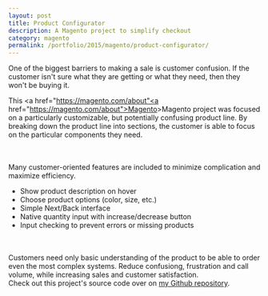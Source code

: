 ```yaml
---
layout: post
title: Product Configurator
description: A Magento project to simplify checkout
category: magento
permalink: /portfolio/2015/magento/product-configurator/
---
```


One of the biggest barriers to making a sale is customer confusion. If the customer isn't sure what they are getting or what they need, then they won't be buying it.

This <a href="https://magento.com/about"<a href="https://magento.com/about">Magento</a>>Magento</a> project was focused on a particularly customizable, but potentially confusing product line. By breaking down the product line into sections, the customer is able to focus on the particular components they need.

<div class="center">
    <img src="{{ site.baseurl }}/img/product-configurator.png" alt="" style="max-height: 100%; max-width: 100%;"/>
</div>

<br/>
<br/>
Many customer-oriented features are included to minimize complication and maximize efficiency.

<ul>
    <li>Show product description on hover</li>
    <li>Choose product options (color, size, etc.)</li>
    <li>Simple Next/Back interface</li>
    <li>Native quantity input with increase/decrease button</li>
    <li>Input checking to prevent errors or missing products</li>
</ul>

<div class="img_row center">
    <img class="col one" style="float: none;" src="{{ site.baseurl }}/img/product-configurator-description.png" alt="" title="Intuitive description"/>
    <img class="col one" style="float: none;" src="{{ site.baseurl }}/img/product-configurator-option.png" alt="" title="Choose options"/>
</div>

<br/>
Customers need only basic understanding of the product to be able to order even the most complex systems. Reduce confusiong, frustration and call volume, while increasing sales and customer satisfaction.

<br/>
Check out this project's source code over on <a href="https://github.com/{{ site.github_username }}/Magento-Configurator" title="Product Configurator on Github" target="_blank">my Github repository</a>.
